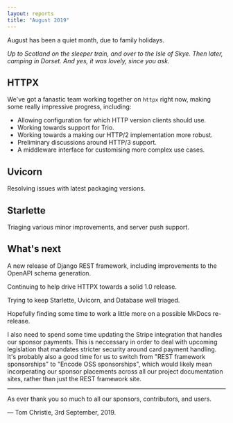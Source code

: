 ```yaml
---
layout: reports
title: "August 2019"
---
```


August has been a quiet month, due to family holidays.

*Up to Scotland on the sleeper train, and over to the Isle of Skye. Then later, camping in Dorset. And yes, it was lovely, since you ask.*

## HTTPX

We've got a fanastic team working together on `httpx` right now, making some really impressive progress, including:

* Allowing configuration for which HTTP version clients should use.
* Working towards support for Trio.
* Working towards a making our HTTP/2 implementation more robust.
* Preliminary discussions around HTTP/3 support.
* A middleware interface for customising more complex use cases.

## Uvicorn

Resolving issues with latest packaging versions.

## Starlette

Triaging various minor improvements, and server push support.

## What's next

A new release of Django REST framework, including improvements to the OpenAPI schema generation.

Continuing to help drive HTTPX towards a solid 1.0 release.

Trying to keep Starlette, Uvicorn, and Database well triaged.

Hopefully finding some time to work a little more on a possible MkDocs re-release.

I also need to spend some time updating the Stripe integration that handles our sponsor payments. This is neccessary in order to deal with upcoming legislation that mandates stricter security around card payment handling. It's probably also a good time for us to switch from "REST framework sponsorships" to "Encode OSS sponsorships", which would likely mean incorperating our sponsor placements across all our project documentation sites, rather than just the REST framework site.

---

As ever thank you so much to all our sponsors, contributors, and users.

&mdash; Tom Christie, 3rd September, 2019.
